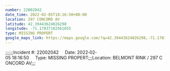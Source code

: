 ```yaml
---
number: 22002042
date_time: 2022-02-05T18:16:50+00:00
location: 297 CONCORD AV
latitude: 42.39443624026298
longitude: -71.17037102561655
type: MISSING PROPERT
google_maps_link: https://maps.google.com/?q=42.39443624026298,-71.17037102561655
---
```


;;;;;;Incident #: 22002042     Date: 2022‐02‐05 18:16:50     Type: MISSING PROPERT;;;Location: BELMONT RINK / 297 CONCORD AV;;;
